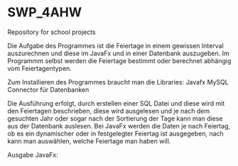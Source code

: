 # SWP_4AHW
Repository for school projects

Die Aufgabe des Programmes ist die Feiertage in einem gewissen Interval auszurechnen und diese im JavaFx und in einer Datenbank auszugeben. Im Programmm selbst werden die Feiertage bestimmt oder berechnet abhängig vom Feiertagentypen.

Zum Installieren des Programmes braucht man die Libraries:
Javafx
MySQL Connector für Datenbanken

Die Ausführung erfolgt, durch erstellen einer SQL Datei und diese wird mit den Feiertagen beschrieben, diese wird ausgelesen und je nach dem gesuchten Jahr oder sogar nach der Sortierung der Tage kann man diese aus der Datenbank auslesen.
Bei JavaFx werden die Daten je nach Feiertag, ob es ein dynamischer oder in festgelegter Feiertag ist ausgegeben, nach kann man auswählen, welche Feiertage man haben will.

Ausgabe JavaFx:


























